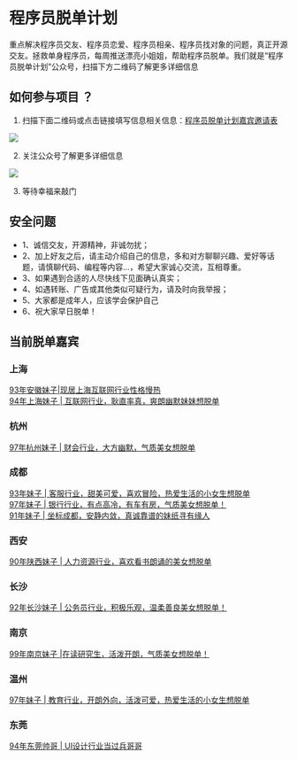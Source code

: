 # 程序员脱单计划


重点解决程序员交友、程序员恋爱、程序员相亲、程序员找对象的问题，真正开源交友。拯救单身程序员，每周推送漂亮小姐姐，帮助程序员脱单。我们就是“程序员脱单计划”公众号，扫描下方二维码了解更多详细信息


## 如何参与项目 ？

1. 扫描下面二维码或点击链接填写信息相关信息：[程序员脱单计划嘉宾邀请表](https://docs.qq.com/form/page/DTEpXZ09GRU52eXRa?_w_tencentdocx_form=1)

![](http://cxy521.com/static/img/wechat/collect.png)

2. 关注公众号了解更多详细信息

![](https://cxy521.com/static/img/wechat/one/objectnew.jpg)

3. 等待幸福来敲门
   


## 安全问题 

- 1、诚信交友，开源精神，非诚勿扰；
- 2、加上好友之后，请主动介绍自己的信息，多和对方聊聊兴趣、爱好等话题，请慎聊代码、编程等内容...，希望大家诚心交流，互相尊重。
- 3、如果遇到合适的人尽快线下见面确认真实；
- 4、如遇转账、广告或其他类似可疑行为，请及时向我举报；
- 5、大家都是成年人，应该学会保护自己
- 6、祝大家早日脱单！


## 当前脱单嘉宾


### 上海

[93年安徽妹子|现居上海互联网行业性格慢热](https://mp.weixin.qq.com/s/nM8n2uVpzZ_7GDv0Dchfyg)  
[94年上海妹子 | 互联网行业，耿直率真，爽朗幽默妹妹想脱单](https://mp.weixin.qq.com/s/Fwgov74mN6Ckftc9qEZjJw)

### 杭州

[97年杭州妹子 | 财会行业，大方幽默，气质美女想脱单](https://mp.weixin.qq.com/s/jhaBFeNj2R91rzZU598JSw)

### 成都

[93年妹子 | 客服行业，甜美可爱，喜欢冒险，热爱生活的小女生想脱单](https://mp.weixin.qq.com/s/hb5WA9cy376V10-aOh6IvQ)  
[97年妹子 | 银行行业，有点高冷，有车有房，气质美女想脱单！](https://mp.weixin.qq.com/s/oqdGe5xZBbCA6uVX81-UXw)  
[91年妹子 | 坐标成都，安静内敛，真诚靠谱的妹纸寻有缘人](https://mp.weixin.qq.com/s/K3vzlb67CQ9s3IefHF9kcA)  
[]()
[]()

### 西安

[90年陕西妹子 | 人力资源行业，喜欢看书朗诵的美女想脱单](https://mp.weixin.qq.com/s/EO28g8brlaGup4V1c2qKMg)

### 长沙

[92年长沙妹子 | 公务员行业，积极乐观，温柔善良美女想脱单！](https://mp.weixin.qq.com/s/I8qOoFlmIOl1mgTo_mKZOA)

### 南京

[99年南京妹子 |在读研究生，活泼开朗，气质美女想脱单！](https://mp.weixin.qq.com/s/9wYgjf67QplWgJeWn9UmUQ)

### 温州

[97年妹子 | 教育行业，开朗外向，活泼可爱，热爱生活的小女生想脱单](https://mp.weixin.qq.com/s/Xh9XePUXMQc8kgo9CXdF6A)

### 东莞

[94年东莞帅哥 | UI设计行业当过兵哥哥](https://mp.weixin.qq.com/s/yu9wuUUu8ywcKRP7mpHoRg)